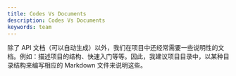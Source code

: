 ```yaml
---
title: Codes Vs Documents
description: Codes Vs Documents
keywords: team
---
```


除了 API 文档（可以自动生成）以外，我们在项目中还经常需要一些说明性的文档。例如：描述项目的结构、快速入门等等。因此，我建议项目目录中，以某种目录结构来编写相应的 Markdown 文件来说明这些。